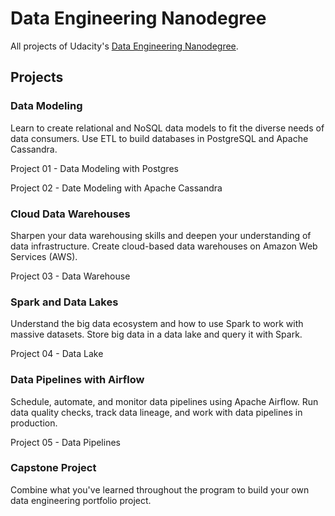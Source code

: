# Data Engineering Nanodegree

All projects of Udacity's [Data Engineering Nanodegree](https://www.udacity.com/course/data-engineer-nanodegree--nd027).

## Projects

### Data Modeling

Learn to create relational and NoSQL data models to fit the diverse needs of data consumers. Use ETL to build databases in PostgreSQL and Apache Cassandra.

Project 01 - Data Modeling with Postgres

Project 02 - Date Modeling with Apache Cassandra

### Cloud Data Warehouses

Sharpen your data warehousing skills and deepen your understanding of data infrastructure. Create cloud-based data warehouses on Amazon Web Services (AWS).

Project 03 - Data Warehouse

### Spark and Data Lakes

Understand the big data ecosystem and how to use Spark to work with massive datasets. Store big data in a data lake and query it with Spark.

Project 04 - Data Lake

### Data Pipelines with Airflow

Schedule, automate, and monitor data pipelines using Apache Airflow. Run data quality checks, track data lineage, and work with data pipelines in production.

Project 05 - Data Pipelines

### Capstone Project

Combine what you've learned throughout the program to build your own data engineering portfolio project.
